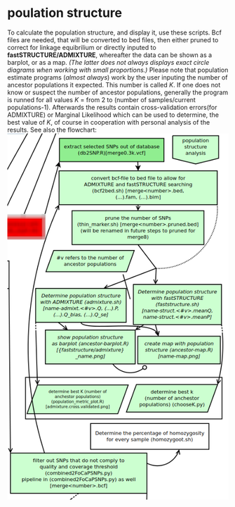# poulation structure

To calculate the population structure, and display it, use these scripts.
Bcf files are needed, that will be converted to bed files, then either pruned to correct for linkage equibrilium or directly inputed to **fastSTRUCTURE/ADMIXTURE**, whereafter the data can be shown as a barplot, or as a map. *(The latter does not always displays exact circle diagrams when working with small proportions.)*
Please note that population estimate programs (*almost always*) work by the user inputing the number of ancestor populations it expected. This number is called *K*. If one does not know or suspect the number of ancestor populations, generally the program is runned for all values *K* = from 2 to (number of samples/current populations-1). Afterwards the results contain cross-validation errors(for ADMIXTURE) or Marginal Likelihood which can be used to determine, the best value of *K*, of course in cooperation with personal analysis of the results.
See also the flowchart:
![flowchart](../../doc/flowchart/ancestorPopulationStructure.png?raw=true)
